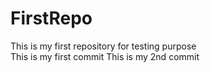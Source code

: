 # FirstRepo
This is my first repository for testing purpose  
This is my first commit
This is my 2nd commit